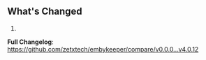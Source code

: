 ## What's Changed

1.

**Full Changelog**: https://github.com/zetxtech/embykeeper/compare/v0.0.0...v4.0.12
